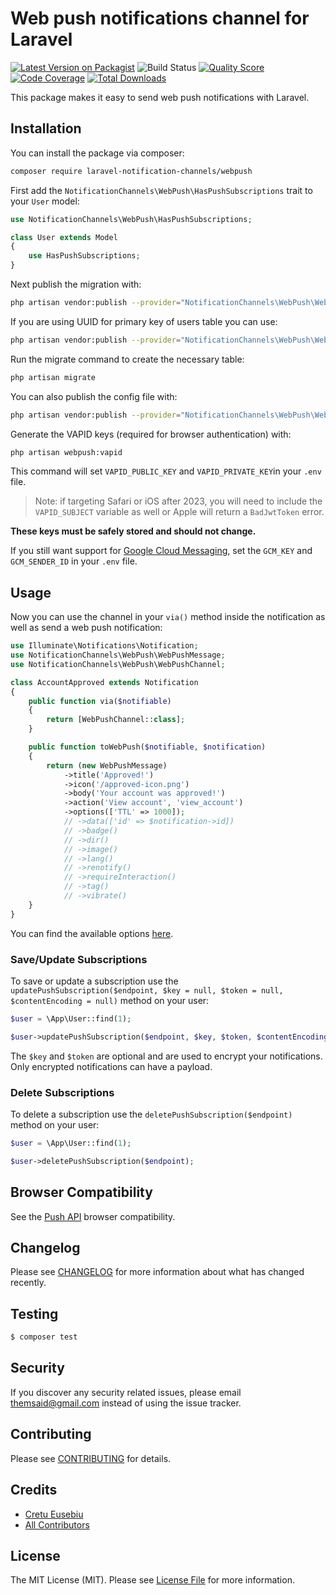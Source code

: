 # Web push notifications channel for Laravel

[![Latest Version on Packagist](https://img.shields.io/packagist/v/laravel-notification-channels/webpush.svg?style=flat-square)](https://packagist.org/packages/laravel-notification-channels/webpush)
![Build Status](https://github.com/laravel-notification-channels/webpush/workflows/tests/badge.svg)
[![Quality Score](https://img.shields.io/scrutinizer/g/laravel-notification-channels/webpush.svg?style=flat-square)](https://scrutinizer-ci.com/g/laravel-notification-channels/webpush)
[![Code Coverage](https://img.shields.io/scrutinizer/coverage/g/laravel-notification-channels/webpush/master.svg?style=flat-square)](https://scrutinizer-ci.com/g/laravel-notification-channels/webpush/?branch=master)
[![Total Downloads](https://img.shields.io/packagist/dt/laravel-notification-channels/webpush.svg?style=flat-square)](https://packagist.org/packages/laravel-notification-channels/webpush)

This package makes it easy to send web push notifications with Laravel.

## Installation

You can install the package via composer:

``` bash
composer require laravel-notification-channels/webpush
```

First add the `NotificationChannels\WebPush\HasPushSubscriptions` trait to your `User` model:

``` php
use NotificationChannels\WebPush\HasPushSubscriptions;

class User extends Model
{
    use HasPushSubscriptions;
}
```

Next publish the migration with:

``` bash
php artisan vendor:publish --provider="NotificationChannels\WebPush\WebPushServiceProvider" --tag="migrations"
```

If you are using UUID for primary key of users table you can use:

``` bash
php artisan vendor:publish --provider="NotificationChannels\WebPush\WebPushServiceProvider" --tag="uuid-migrations"
```

Run the migrate command to create the necessary table:

``` bash
php artisan migrate
```

You can also publish the config file with:

``` bash
php artisan vendor:publish --provider="NotificationChannels\WebPush\WebPushServiceProvider" --tag="config"
```

Generate the VAPID keys (required for browser authentication) with:

``` bash
php artisan webpush:vapid
```

This command will set `VAPID_PUBLIC_KEY` and `VAPID_PRIVATE_KEY`in your `.env` file.

> Note: if targeting Safari or iOS after 2023, you will need to include the `VAPID_SUBJECT` variable as well or Apple will return a `BadJwtToken` error.

__These keys must be safely stored and should not change.__

If you still want support for [Google Cloud Messaging](https://console.cloud.google.com), set the `GCM_KEY` and `GCM_SENDER_ID` in your `.env` file.

## Usage

Now you can use the channel in your `via()` method inside the notification as well as send a web push notification:

``` php
use Illuminate\Notifications\Notification;
use NotificationChannels\WebPush\WebPushMessage;
use NotificationChannels\WebPush\WebPushChannel;

class AccountApproved extends Notification
{
    public function via($notifiable)
    {
        return [WebPushChannel::class];
    }

    public function toWebPush($notifiable, $notification)
    {
        return (new WebPushMessage)
            ->title('Approved!')
            ->icon('/approved-icon.png')
            ->body('Your account was approved!')
            ->action('View account', 'view_account')
            ->options(['TTL' => 1000]);
            // ->data(['id' => $notification->id])
            // ->badge()
            // ->dir()
            // ->image()
            // ->lang()
            // ->renotify()
            // ->requireInteraction()
            // ->tag()
            // ->vibrate()
    }
}
```

You can find the available options [here](https://github.com/web-push-libs/web-push-php#notifications-and-default-options).

### Save/Update Subscriptions

To save or update a subscription use the `updatePushSubscription($endpoint, $key = null, $token = null, $contentEncoding = null)` method on your user:

``` php
$user = \App\User::find(1);

$user->updatePushSubscription($endpoint, $key, $token, $contentEncoding);
```

The `$key` and `$token` are optional and are used to encrypt your notifications. Only encrypted notifications can have a payload.

### Delete Subscriptions

To delete a subscription use the `deletePushSubscription($endpoint)` method on your user:

``` php
$user = \App\User::find(1);

$user->deletePushSubscription($endpoint);
```

## Browser Compatibility

See the [Push API](https://caniuse.com/#feat=push-api) browser compatibility.

## Changelog

Please see [CHANGELOG](CHANGELOG.md) for more information about what has changed recently.

## Testing

``` bash
$ composer test
```

## Security

If you discover any security related issues, please email themsaid@gmail.com instead of using the issue tracker.

## Contributing

Please see [CONTRIBUTING](CONTRIBUTING.md) for details.

## Credits

- [Cretu Eusebiu](https://github.com/cretueusebiu)
- [All Contributors](../../contributors)

## License

The MIT License (MIT). Please see [License File](LICENSE.md) for more information.
